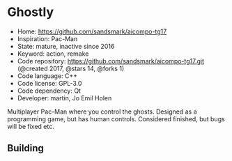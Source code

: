 # Ghostly

- Home: https://github.com/sandsmark/aicompo-tg17
- Inspiration: Pac-Man
- State: mature, inactive since 2016
- Keyword: action, remake
- Code repository: https://github.com/sandsmark/aicompo-tg17.git (@created 2017, @stars 14, @forks 1)
- Code language: C++
- Code license: GPL-3.0
- Code dependency: Qt
- Developer: martin, Jo Emil Holen

Multiplayer Pac-Man where you control the ghosts. Designed as a programming game, but has human controls. Considered finished, but bugs will be fixed etc.

## Building
